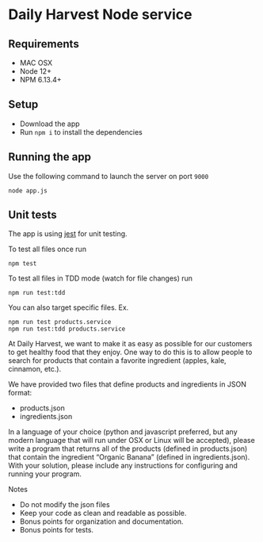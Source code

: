 # Daily Harvest Node service

## Requirements

* MAC OSX
* Node 12+
* NPM 6.13.4+

## Setup

* Download the app
* Run `npm i` to install the dependencies

## Running the app

Use the following command to launch the server on port `9000`

```
node app.js
```

## Unit tests

The app is using [jest](https://jestjs.io/) for unit testing.

To test all files once run

```
npm test
```

To test all files in TDD mode (watch for file changes) run

```
npm run test:tdd
```

You can also target specific files.
Ex.

```
npm run test products.service
npm run test:tdd products.service
```

At Daily Harvest, we want to make it as easy as possible for our customers to get healthy food that they enjoy. One way to do this is to allow people to search for products that contain a favorite ingredient (apples, kale, cinnamon, etc.).

We have provided two files that define products and ingredients in JSON format:

* products.json
* ingredients.json

In a language of your choice (python and javascript preferred, but any modern language that will run under OSX or Linux will be accepted), please write a program that returns all of the products (defined in products.json) that contain the ingredient “Organic Banana” (defined in ingredients.json). With your solution, please include any instructions for configuring and running your program.

Notes
* Do not modify the ​json​ files
* Keep your code as clean and readable as possible.
* Bonus points for organization and documentation.
* Bonus points for tests.